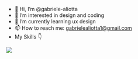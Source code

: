 - 👋 Hi, I’m @gabriele-aliotta
- 👀 I’m interested in design and coding
- 🌱 I’m currently learning ux design
- 📫 How to reach me: gabrielealiotta1@gmail.com
- My Skills 👇
<p>
  <a href="https://skillicons.dev">
    <img src="https://skillicons.dev/icons?i=html,css,js,figma" />
  </a>
</p>
<!---
gabriele-aliotta/gabriele-aliotta is a ✨ special ✨ repository because its `README.md` (this file) appears on your GitHub profile.
You can click the Preview link to take a look at your changes.
--->
